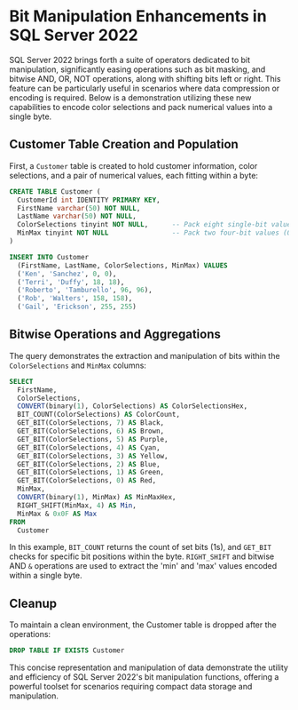 # Bit Manipulation Enhancements in SQL Server 2022

SQL Server 2022 brings forth a suite of operators dedicated to bit manipulation, significantly easing operations such as bit masking, and bitwise AND, OR, NOT operations, along with shifting bits left or right. This feature can be particularly useful in scenarios where data compression or encoding is required. Below is a demonstration utilizing these new capabilities to encode color selections and pack numerical values into a single byte.

## Customer Table Creation and Population

First, a `Customer` table is created to hold customer information, color selections, and a pair of numerical values, each fitting within a byte:

```sql
CREATE TABLE Customer (
  CustomerId int IDENTITY PRIMARY KEY,
  FirstName varchar(50) NOT NULL,
  LastName varchar(50) NOT NULL,
  ColorSelections tinyint NOT NULL,      -- Pack eight single-bit values (0 or 1) in a single byte (0-255)
  MinMax tinyint NOT NULL                -- Pack two four-bit values (0-15) in a single byte (0-255)
)

INSERT INTO Customer
  (FirstName, LastName, ColorSelections, MinMax) VALUES
  ('Ken', 'Sanchez', 0, 0),
  ('Terri', 'Duffy', 18, 18),
  ('Roberto', 'Tamburello', 96, 96),
  ('Rob', 'Walters', 158, 158),
  ('Gail', 'Erickson', 255, 255)
```

## Bitwise Operations and Aggregations

The query demonstrates the extraction and manipulation of bits within the `ColorSelections` and `MinMax` columns:

```sql
SELECT
  FirstName,
  ColorSelections,
  CONVERT(binary(1), ColorSelections) AS ColorSelectionsHex,
  BIT_COUNT(ColorSelections) AS ColorCount,
  GET_BIT(ColorSelections, 7) AS Black,
  GET_BIT(ColorSelections, 6) AS Brown,
  GET_BIT(ColorSelections, 5) AS Purple,
  GET_BIT(ColorSelections, 4) AS Cyan,
  GET_BIT(ColorSelections, 3) AS Yellow,
  GET_BIT(ColorSelections, 2) AS Blue,
  GET_BIT(ColorSelections, 1) AS Green,
  GET_BIT(ColorSelections, 0) AS Red,
  MinMax,
  CONVERT(binary(1), MinMax) AS MinMaxHex,
  RIGHT_SHIFT(MinMax, 4) AS Min,
  MinMax & 0x0F AS Max
FROM
  Customer
```

In this example, `BIT_COUNT` returns the count of set bits (1s), and `GET_BIT` checks for specific bit positions within the byte. `RIGHT_SHIFT` and bitwise AND `&` operations are used to extract the 'min' and 'max' values encoded within a single byte.

## Cleanup

To maintain a clean environment, the Customer table is dropped after the operations:

```sql
DROP TABLE IF EXISTS Customer
```

This concise representation and manipulation of data demonstrate the utility and efficiency of SQL Server 2022's bit manipulation functions, offering a powerful toolset for scenarios requiring compact data storage and manipulation.
